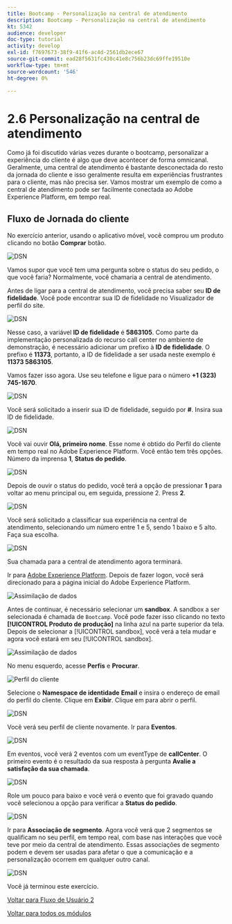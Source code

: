 ```yaml
---
title: Bootcamp - Personalização na central de atendimento
description: Bootcamp - Personalização na central de atendimento
kt: 5342
audience: developer
doc-type: tutorial
activity: develop
exl-id: f7697673-38f9-41f6-ac4d-2561db2ece67
source-git-commit: ead28f5631fc430c41e8c756b23dc69ffe19510e
workflow-type: tm+mt
source-wordcount: '546'
ht-degree: 0%

---
```


# 2.6 Personalização na central de atendimento

Como já foi discutido várias vezes durante o bootcamp, personalizar a experiência do cliente é algo que deve acontecer de forma omnicanal. Geralmente, uma central de atendimento é bastante desconectada do resto da jornada do cliente e isso geralmente resulta em experiências frustrantes para o cliente, mas não precisa ser. Vamos mostrar um exemplo de como a central de atendimento pode ser facilmente conectada ao Adobe Experience Platform, em tempo real.

## Fluxo de Jornada do cliente

No exercício anterior, usando o aplicativo móvel, você comprou um produto clicando no botão **Comprar** botão.

![DSN](./images/app20.png)

Vamos supor que você tem uma pergunta sobre o status do seu pedido, o que você faria? Normalmente, você chamaria a central de atendimento.

Antes de ligar para a central de atendimento, você precisa saber seu **ID de fidelidade**. Você pode encontrar sua ID de fidelidade no Visualizador de perfil do site.

![DSN](./images/cc1.png)

Nesse caso, a variável **ID de fidelidade** é **5863105**. Como parte da implementação personalizada do recurso call center no ambiente de demonstração, é necessário adicionar um prefixo à **ID de fidelidade**. O prefixo é **11373**, portanto, a ID de fidelidade a ser usada neste exemplo é **11373 5863105**.

Vamos fazer isso agora. Use seu telefone e ligue para o número **+1 (323) 745-1670**.

![DSN](./images/cc2.png)

Você será solicitado a inserir sua ID de fidelidade, seguido por **#**. Insira sua ID de fidelidade.

![DSN](./images/cc3.png)

Você vai ouvir **Olá, primeiro nome**. Esse nome é obtido do Perfil do cliente em tempo real no Adobe Experience Platform. Você então tem três opções. Número da imprensa **1**, **Status do pedido**.

![DSN](./images/cc4.png)

Depois de ouvir o status do pedido, você terá a opção de pressionar **1** para voltar ao menu principal ou, em seguida, pressione 2. Press **2**.

![DSN](./images/cc5.png)

Você será solicitado a classificar sua experiência na central de atendimento, selecionando um número entre 1 e 5, sendo 1 baixo e 5 alto. Faça sua escolha.

![DSN](./images/cc6.png)

Sua chamada para a central de atendimento agora terminará.

Ir para [Adobe Experience Platform](https://experience.adobe.com/platform). Depois de fazer logon, você será direcionado para a página inicial do Adobe Experience Platform.

![Assimilação de dados](./images/home.png)

Antes de continuar, é necessário selecionar um **sandbox**. A sandbox a ser selecionada é chamada de ``Bootcamp``. Você pode fazer isso clicando no texto **[!UICONTROL Produto de produção]** na linha azul na parte superior da tela. Depois de selecionar a [!UICONTROL sandbox], você verá a tela mudar e agora você estará em seu [!UICONTROL sandbox].

![Assimilação de dados](./images/sb1.png)

No menu esquerdo, acesse **Perfis** e **Procurar**.

![Perfil do cliente](./images/homemenu.png)

Selecione o **Namespace de identidade** **Email** e insira o endereço de email do perfil do cliente. Clique em **Exibir**. Clique em para abrir o perfil.

![DSN](./images/cc7.png)

Você verá seu perfil de cliente novamente. Ir para **Eventos**.

![DSN](./images/cc8.png)

Em eventos, você verá 2 eventos com um eventType de **callCenter**. O primeiro evento é o resultado da sua resposta à pergunta **Avalie a satisfação da sua chamada**.

![DSN](./images/cc9.png)

Role um pouco para baixo e você verá o evento que foi gravado quando você selecionou a opção para verificar a **Status do pedido**.

![DSN](./images/cc10.png)

Ir para **Associação de segmento**. Agora você verá que 2 segmentos se qualificam no seu perfil, em tempo real, com base nas interações que você teve por meio da central de atendimento. Essas associações de segmento podem e devem ser usadas para afetar o que a comunicação e a personalização ocorrem em qualquer outro canal.

![DSN](./images/cc11.png)

Você já terminou este exercício.

[Voltar para Fluxo de Usuário 2](./uc2.md)

[Voltar para todos os módulos](../../overview.md)
